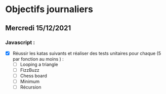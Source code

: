 # Objectifs journaliers

## Mercredi 15/12/2021


### Javascript :

* [X] Réussir les katas suivants et réaliser des tests unitaires pour chaque (5  par fonction au moins ) :
    * [ ] Looping a triangle
    * [ ] FizzBuzz
    * [ ] Chess board
    * [ ] Minimum
    * [ ] Récursion
